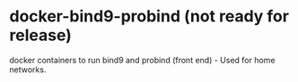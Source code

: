 # docker-bind9-probind (not ready for release)
docker containers to run bind9 and probind (front end) - Used for home networks.
